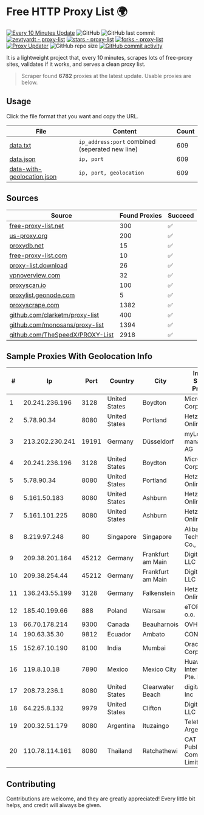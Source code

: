 
# Free HTTP Proxy List 🌍

[![Every 10 Minutes Update](https://github.com/mertguvencli/http-proxy-list/actions/workflows/main.yml/badge.svg?branch=main)](https://github.com/mertguvencli/http-proxy-list/actions/workflows/main.yml)
![GitHub](https://img.shields.io/github/license/mertguvencli/http-proxy-list)
![GitHub last commit](https://img.shields.io/github/last-commit/mertguvencli/http-proxy-list)
[![zevtyardt - proxy-list](https://img.shields.io/static/v1?label=zevtyardt&message=proxy-list&color=blue&logo=github)](https://github.com/zevtyardt/proxy-list "Go to GitHub repo")
[![stars - proxy-list](https://img.shields.io/github/stars/zevtyardt/proxy-list?style=social)](https://github.com/zevtyardt/proxy-list)
[![forks - proxy-list](https://img.shields.io/github/forks/zevtyardt/proxy-list?style=social)](https://github.com/zevtyardt/proxy-list)
[![Proxy Updater](https://github.com/zevtyardt/proxy-list/workflows/Proxy%20Updater/badge.svg)](https://github.com/zevtyardt/proxy-list/actions?query=workflow:"Proxy+Updater")
![GitHub repo size](https://img.shields.io/github/repo-size/zevtyardt/proxy-list)
[![GitHub commit activity](https://img.shields.io/github/commit-activity/m/zevtyardt/proxy-list?logo=commits)](https://github.com/zevtyardt/proxy-list/commits/main)

It is a lightweight project that, every 10 minutes, scrapes lots of free-proxy sites, validates if it works, and serves a clean proxy list.

> Scraper found **6782** proxies at the latest update. Usable proxies are below.

## Usage

Click the file format that you want and copy the URL.

|File|Content|Count|
|----|-------|-----|
|[data.txt](https://raw.githubusercontent.com/mertguvencli/http-proxy-list/main/proxy-list/data.txt)|`ip_address:port` combined (seperated new line)|609|
|[data.json](https://raw.githubusercontent.com/mertguvencli/http-proxy-list/main/proxy-list/data.json)|`ip, port`|609|
|[data-with-geolocation.json](https://raw.githubusercontent.com/mertguvencli/http-proxy-list/main/proxy-list/data-with-geolocation.json)|`ip, port, geolocation`|609|

## Sources

|Source|Found Proxies|Succeed|
|------|-------------|-------|
|[free-proxy-list.net](https://free-proxy-list.net)|300|✅|
|[us-proxy.org](https://www.us-proxy.org)|200|✅|
|[proxydb.net](http://proxydb.net)|15|✅|
|[free-proxy-list.com](https://free-proxy-list.com/?page=&port=&type%5B%5D=http&type%5B%5D=https&up_time=0&search=Search)|10|✅|
|[proxy-list.download](https://www.proxy-list.download/HTTP)|26|✅|
|[vpnoverview.com](https://vpnoverview.com/privacy/anonymous-browsing/free-proxy-servers)|32|✅|
|[proxyscan.io](https://www.proxyscan.io)|100|✅|
|[proxylist.geonode.com](https://proxylist.geonode.com/api/proxy-list?limit=300&page=1&sort_by=lastChecked&sort_type=desc&protocols=http,https)|5|✅|
|[proxyscrape.com](https://api.proxyscrape.com/v2/?request=displayproxies&protocol=http&timeout=10000&country=all&ssl=all&anonymity=all)|1382|✅|
|[github.com/clarketm/proxy-list](https://raw.githubusercontent.com/clarketm/proxy-list/master/proxy-list-raw.txt)|400|✅|
|[github.com/monosans/proxy-list](https://raw.githubusercontent.com/monosans/proxy-list/main/proxies/http.txt)|1394|✅|
|[github.com/TheSpeedX/PROXY-List](https://raw.githubusercontent.com/TheSpeedX/PROXY-List/master/http.txt)|2918|✅|


## Sample Proxies With Geolocation Info

|#|Ip|Port|Country|City|Internet Service Provider|
|-|--|----|-------|----|-------------------------|
|1|20.241.236.196|3128|United States|Boydton|Microsoft Corporation|
|2|5.78.90.34|8080|United States|Portland|Hetzner Online GmbH|
|3|213.202.230.241|19191|Germany|Düsseldorf|myLoc managed IT AG|
|4|20.241.236.196|3128|United States|Boydton|Microsoft Corporation|
|5|5.78.90.34|8080|United States|Portland|Hetzner Online GmbH|
|6|5.161.50.183|8080|United States|Ashburn|Hetzner Online GmbH|
|7|5.161.101.225|8080|United States|Ashburn|Hetzner Online GmbH|
|8|8.219.97.248|80|Singapore|Singapore|Alibaba (US) Technology Co., Ltd.|
|9|209.38.201.164|45212|Germany|Frankfurt am Main|DigitalOcean, LLC|
|10|209.38.254.44|45212|Germany|Frankfurt am Main|DigitalOcean, LLC|
|11|136.243.55.199|3128|Germany|Falkenstein|Hetzner Online GmbH|
|12|185.40.199.66|888|Poland|Warsaw|eTOP sp. z o.o.|
|13|66.70.178.214|9300|Canada|Beauharnois|OVH SAS|
|14|190.63.35.30|9812|Ecuador|Ambato|CONECEL|
|15|152.67.10.190|8100|India|Mumbai|Oracle Corporation|
|16|119.8.10.18|7890|Mexico|Mexico City|Huawei International Pte. LTD|
|17|208.73.236.1|8080|United States|Clearwater Beach|digitalIPVoice, Inc|
|18|64.225.8.132|9979|United States|Clifton|DigitalOcean, LLC|
|19|200.32.51.179|8080|Argentina|Ituzaingo|Telefonica de Argentina|
|20|110.78.114.161|8080|Thailand|Ratchathewi|CAT Telecom Public Company Limited|



## Contributing

Contributions are welcome, and they are greatly appreciated! Every
little bit helps, and credit will always be given.


